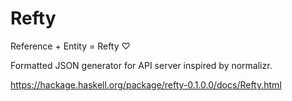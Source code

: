 # Refty

Reference + Entity = Refty ♡

Formatted JSON generator for API server inspired by normalizr.

https://hackage.haskell.org/package/refty-0.1.0.0/docs/Refty.html
